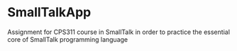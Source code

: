 # SmallTalkApp
Assignment for CPS311 course in SmallTalk in order to practice the essential core of SmallTalk programming language
